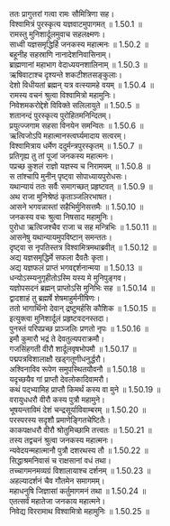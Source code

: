 

  
ततः प्रागुत्तरां गत्वा रामः सौमित्रिणा सह।  
विश्वामित्रं पुरस्कृत्य यज्ञवाटमुपागमत् ॥ 1.50.1 ॥   
रामस्तु मुनिशार्दूलमुवाच सहलक्ष्मणः।  
साध्वी यज्ञसमृद्धिर्हि जनकस्य महात्मनः ॥ 1.50.2 ॥   
बहूनीह सहस्राणि नानादेशनिवासिनाम्।  
ब्राह्मणानां महाभाग वेदाध्ययनशालिनाम् ॥ 1.50.3 ॥   
ऋषिवाटाश्च दृश्यन्ते शकटीशतसङ्कुलाः।  
देशो विधीयतां ब्रह्मन् यत्र वत्स्यामहे वयम् ॥ 1.50.4 ॥   
रामस्य वचनं श्रुत्वा विश्वामित्रो महामुनिः।  
निवेशमकरोद्देशे विविक्ते सलिलायुते ॥ 1.50.5 ॥   
शतानन्दं पुरस्कृत्य पुरोहितमनिन्दितम्।  
प्रयुत्ज्जगाम सहसा विनयेन समन्वितः ॥ 1.50.6 ॥   
ऋत्विजोऽपि महात्मानस्त्वर्घ्यमादाय सत्वरम्।  
विश्वामित्राय धर्मेण ददुर्मन्त्रपुरस्कृतम् ॥ 1.50.7 ॥   
प्रतिगृह्य तु तां पूजां जनकस्य महात्मनः।  
पप्रच्छ कुशलं राज्ञो यज्ञस्य च निरामयम् ॥ 1.50.8 ॥   
स तांश्चापि मुनीन् पृष्ट्वा सोपाध्यायपुरोधसः।  
यथान्यायं ततः सर्वैः समागच्छत् प्रहृष्टवत् ॥ 1.50.9 ॥   
अथ राजा मुनिश्रेष्ठं कृताञ्जलिरभाषत।  
आसने भगवन्नास्तां सहैभिर्मुनिसत्तमैः ॥ 1.50.10 ॥   
जनकस्य वचः श्रुत्वा निषसाद महामुनिः।  
पुरोधा ऋत्विजश्चैव राजा च सह मन्त्रिभिः ॥ 1.50.11 ॥   
आसनेषु यथान्यायमुपविष्टान् समन्ततः।  
दृष्ट्वा स नृपतिस्तत्र विश्वामित्रमथाब्रवीत् ॥ 1.50.12 ॥   
अद्य यज्ञसमृद्धिर्मे सफला दैवतैः कृता।  
अद्य यज्ञफलं प्राप्तं भगवद्दर्शनान्मया ॥ 1.50.13 ॥   
धन्योऽस्म्यनुगृहीतोऽस्मि यस्य मे मुनिपुङ्गव।  
यज्ञोपसदनं ब्रह्मन् प्राप्तोऽसि मुनिभिः सह ॥ 1.50.14 ॥   
द्वादशाहं तु ब्रह्मर्षे शेषमाहुर्मनीषिणः।  
ततो भागार्थिनो देवान् द्रष्टुमर्हसि कौशिक ॥ 1.50.15 ॥   
इत्युक्त्वा मुनिशार्दूलं प्रहृष्टवदनस्तदा।  
पुनस्तं परिपप्रच्छ प्राञ्जलिः प्रणतो नृपः ॥ 1.50.16 ॥   
इमौ कुमारौ भद्रं ते देवतुल्यपराक्रमौ।  
गजसिंहगती वीरौ शार्दूलवृषभोपमौ ॥ 1.50.17 ॥   
पद्मपत्रविशालाक्षौ खड्गतूणीधनुर्द्धरौ।  
अश्विनाविव रूपेण समुपस्थितयौवनौ ॥ 1.50.18 ॥   
यदृच्छयैव गां प्राप्तौ देवलोकादिवामरौ।  
कथं पद्भ्यामिह प्राप्तौ किमर्थं कस्य वा मुने ॥ 1.50.19 ॥   
वरायुधधरौ वीरौ कस्य पुत्रौ महामुने।  
भूषयन्ताविमं देशं चन्द्रसूर्याविवाम्बरम् ॥ 1.50.20 ॥   
परस्परस्य सदृशौ प्रमाणेङ्गितचेष्टितैः।  
काकपक्षधरौ वीरौ श्रोतुमिच्छामि तत्त्वतः ॥ 1.50.21 ॥   
तस्य तद्वचनं श्रुत्वा जनकस्य महात्मनः।  
न्यवेदयन्महात्मानौ पुत्रौ दशरथस्य तौ ॥ 1.50.22 ॥   
सिद्धाश्रमनिवासं च राक्षसानां वधं तथा।  
तच्चागमनमव्यग्रं विशालायाश्च दर्शनम् ॥ 1.50.23 ॥   
अहल्यादर्शनं चैव गौतमेन समागमम्।  
महाधनुषि जिज्ञासां कर्तुमागमनं तथा ॥ 1.50.24 ॥   
एतत्सर्वं महातेजा जनकाय महात्मने।  
निवेद्य विररामाथ विश्वामित्रो महामुनिः ॥ 1.50.25 ॥   
